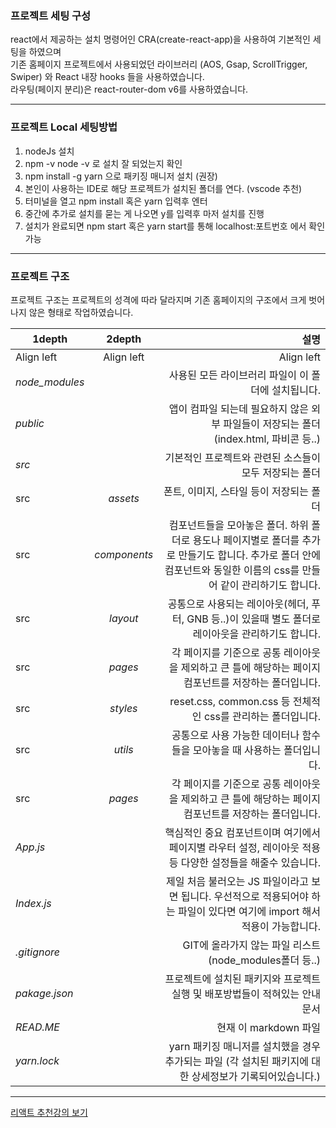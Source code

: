 ### 프로젝트 세팅 구성
react에서 제공하는 설치 명령어인 CRA(create-react-app)을 사용하여 기본적인 세팅을 하였으며   
기존 홈페이지 프로젝트에서 사용되었던 라이브러리 (AOS, Gsap, ScrollTrigger, Swiper) 와 React 내장 hooks 들을 사용하였습니다.   
라우팅(페이지 분리)은 react-router-dom v6를 사용하였습니다.

------------------------------------------------------------------------   
### 프로젝트 Local 세팅방법
1. nodeJs 설치
2. npm -v node -v 로 설치 잘 되었는지 확인
3. npm install -g yarn 으로 패키징 매니저 설치 (권장)
4. 본인이 사용하는 IDE로 해당 프로젝트가 설치된 폴더를 연다. (vscode 추천)
5. 터미널을 열고 npm install 혹은 yarn 입력후 엔터
6. 중간에 추가로 설치를 묻는 게 나오면 y를 입력후 마저 설치를 진행
7. 설치가 완료되면 npm start 혹은 yarn start를 통해 localhost:포트번호 에서 확인 가능

------------------------------------------------------------------------   
### 프로젝트 구조
프로젝트 구조는 프로젝트의 성격에 따라 달라지며 기존 홈페이지의 구조에서 크게 벗어나지 않은 형태로 작업하였습니다.

|  1depth  |   2depth    |  설명  |
|----------|:-------------:|------:|
|Align left|Align left|Align left|
| *node_modules* |   | 사용된 모든 라이브러리 파일이 이 폴더에 설치됩니다. |
| *public* |       | 앱이 컴파일 되는데 필요하지 않은 외부 파일들이 저장되는 폴더 (index.html, 파비콘 등..) |
| *src* |  | 기본적인 프로젝트와 관련된 소스들이 모두 저장되는 폴더 |
| src | *assets* | 폰트, 이미지, 스타일 등이 저장되는 폴더 |  
| src | *components* | 컴포넌트들을 모아놓은 폴더. 하위 폴더로 용도나 페이지별로 폴더를 추가로 만들기도 합니다. 추가로 폴더 안에 컴포넌트와 동일한 이름의 css를 만들어 같이 관리하기도 합니다. |  
| src | *layout* | 공통으로 사용되는 레이아웃(헤더, 푸터, GNB 등..)이 있을때 별도 폴더로 레이아웃을 관리하기도 합니다. |  
| src | *pages* | 각 페이지를 기준으로 공통 레이아웃을 제외하고 큰 틀에 해당하는 페이지 컴포넌트를 저장하는 폴더입니다. |  
| src | *styles* | reset.css, common.css 등 전체적인 css를 관리하는 폴더입니다. |  
| src | *utils* | 공통으로 사용 가능한 데이터나 함수들을 모아놓을 때 사용하는 폴더입니다. |  
| src | *pages* | 각 페이지를 기준으로 공통 레이아웃을 제외하고 큰 틀에 해당하는 페이지 컴포넌트를 저장하는 폴더입니다. |
| *App.js* |  | 핵심적인 중요 컴포넌트이며 여기에서 페이지별 라우터 설정, 레이아웃 적용 등 다양한 설정들을 해줄수 있습니다. |  
| *Index.js* |  | 제일 처음 불러오는 JS 파일이라고 보면 됩니다. 우선적으로 적용되어야 하는 파일이 있다면 여기에 import 해서 적용이 가능합니다. |   
| *.gitignore* |  | GIT에 올라가지 않는 파일 리스트(node_modules폴더 등..) |  
| *pakage.json* |  | 프로젝트에 설치된 패키지와 프로젝트 실행 및 배포방법들이 적혀있는 안내문서 |  
| *READ.ME* |  | 현재 이 markdown 파일 | 
| *yarn.lock* |  | yarn 패키징 매니저를 설치했을 경우 추가되는 파일 (각 설치된 패키지에 대한 상세정보가 기록되어있습니다.) | 

------------------------------------------------------------------------   

[리액트 추천강의 보기](https://github.com/dndmobilePub/dndmobile_react/wiki/%EB%A6%AC%EC%95%A1%ED%8A%B8-%EC%B6%94%EC%B2%9C-%EA%B0%95%EC%9D%98)
